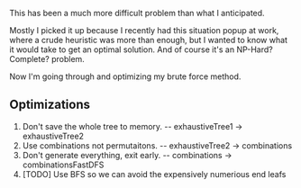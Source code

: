 This has been a much more difficult problem than what I anticipated.

Mostly I picked it up because I recently had this situation popup at work, where a crude heuristic was more than enough, but I wanted to know what it would take to get an optimal solution. And of course it's an NP-Hard?Complete? problem.

Now I'm going through and optimizing my brute force method.

## Optimizations
1. Don't save the whole tree to memory. -- exhaustiveTree1 -> exhaustiveTree2
2. Use combinations not permutaitons. -- exhaustiveTree2 -> combinations
3. Don't generate everything, exit early. -- combinations -> combinationsFastDFS
4. [TODO] Use BFS so we can avoid the expensively numerious end leafs
